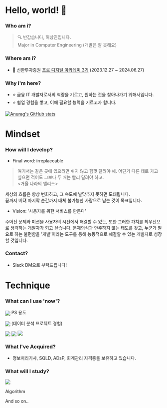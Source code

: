 # Hello, world! 👋

### Who am i?

> 🔍 반갑습니다, 허상진입니다. <br/>
> Major in Computer Engineering (개발은 잘 못해요)

### Where am i?

- 🌱 신한투자증권 <a href="https://prodigitalacademy.oopy.io/">프로 디지털 아카데미 3기</a> (2023.12.27 ~ 2024.06.27)

### Why i'm here?

- ⭐ 금융 IT 개발자로서의 역량을 기르고, 원하는 것을 찾아나가기 위해서입니다.
- ⭐ 협업 경험을 쌓고, 이에 필요할 능력을 기르고자 합니다.

[![Anurag's GitHub stats](https://github-readme-stats.vercel.app/api?username=bookeers)](https://github.com/anuraghazra/github-readme-stats)

# Mindset

### How will I develop?

- Final word: irreplaceable

> 여기서는 같은 곳에 있으려면 쉬지 않고 힘껏 달려야 해. 어딘가 다른 데로 가고 싶으면 적어도 그보다 두 배는 빨리 달려야 하고. <br/> <거울 나라의 앨리스>

세상의 흐름은 항상 변화하고, 그 속도에 발맞추지 못하면 도태됩니다.  
끝까지 버텨 마지막 순간까지 대체 불가능한 사람으로 남는 것이 목표입니다. 

- Vision: '사용자를 위한 서비스를 만든다'

주어진 문제와 미션을 사용자의 시선에서 해결할 수 있는, 또한 그러한 가치를 최우선으로 생각하는 개발자가 되고 싶습니다.
문제의식과 안주하지 않는 태도를 갖고, 누군가 필요로 하는 불편함을 '개발'이라는 도구를 통해 능동적으로 해결할 수 있는 개발자로 성장할 것입니다.

### Contact?

- Slack DM으로 부탁드립니다!


# Technique

### What can I use 'now'?

<img src="https://img.shields.io/badge/C++-00599C?style=flat-square&logo=C%2B%2B&logoColor=white" style="vertical-align:middle;"> PS 용도

<img src="https://img.shields.io/badge/python-3670A0?style=flat-square&logo=python&logoColor=ffdd54" style="vertical-align:middle;"> (데이터 분석 프로젝트 경험)

<img src="https://shields.io/badge/JavaScript-F7DF1E?logo=JavaScript&logoColor=000&style=flat-square" style="vertical-align:middle;"> 

<img src="https://shields.io/badge/Node.JS-539E43?logo=Node.js&logoColor=000&style=flat-square" style="vertical-align:middle;"> 

<img src="https://img.shields.io/badge/React-61DAFB?style=flat-square&logo=React&logoColor=white" style="vertical-align:text-top;">

### What I've Acquired?

- 정보처리기사, SQLD, ADsP, 회계관리 자격증을 보유하고 있습니다.

### What will I study?

<img src="https://img.shields.io/badge/Spring-6DB33F?style=flat-square&logo=Spring&logoColor=white" style="vertical-align:text-top;">

Algorithm  

And so on..

